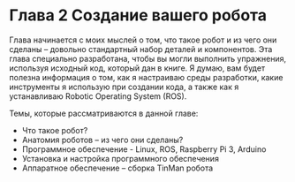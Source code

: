 # Глава 2 Создание вашего робота

Глава начинается с моих мыслей о том, что такое робот и из чего они сделаны – довольно стандартный набор деталей и компонентов. Эта глава специально разработана, чтобы вы могли выполнить упражнения, используя исходный код, который дан в книге. Я думаю, вам будет полезна информация о том, как я настраиваю среды разработки, какие инструменты я использую при создании кода, а также как я устанавливаю Robotic Operating System \(ROS\).

Темы, которые рассматриваются в данной главе:

* Что такое робот?
* Анатомия роботов – из чего они сделаны?
* Программное обеспечение - Linux, ROS, Raspberry Pi 3, Arduino
* Установка и настройка программного обеспечения
* Аппаратное обеспечение – сборка TinMan робота

